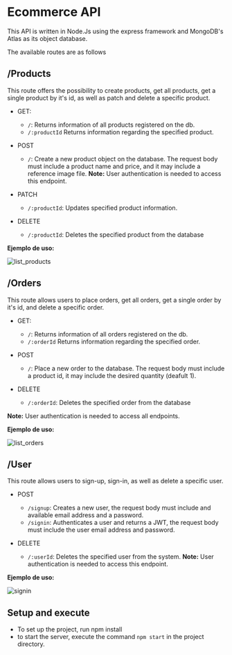 # Ecommerce API
This API is written in Node.Js using the express framework and MongoDB's Atlas as its object database.

The available routes are as follows

## /Products

This route offers the possibility to create products, get all products, get a single product by it's id, as well as patch and delete a specific product.

- GET:
  - ``/``: Returns information of all products registered on the db.
  - ``/:productId`` Returns information regarding the specified product.

- POST
  - ``/``: Create a new product object on the database. The request body must include a product name and price, and it may include a reference image file.
    **Note:** User authentication is needed to access this endpoint.

- PATCH
  - ``/:productId``: Updates specified product information.
 
- DELETE
  - ``/:productId``: Deletes the specified product from the database

**Ejemplo de uso:**

![list_products](https://github.com/guidorc/node-ecommerce/assets/50532651/16f4f71e-b664-45e8-84bd-bf7d5b75b0ff)
 
## /Orders

This route allows users to place orders, get all orders, get a single order by it's id, and delete a specific order.

- GET:
  - ``/``: Returns information of all orders registered on the db.
  - ``/:orderId`` Returns information regarding the specified order.

- POST
  - ``/``: Place a new order to the database. The request body must include a product id, it may include the desired quantity (deafult 1).
 
- DELETE
  - ``/:orderId``: Deletes the specified order from the database
 
**Note:** User authentication is needed to access all endpoints.

**Ejemplo de uso:**

![list_orders](https://github.com/guidorc/node-ecommerce/assets/50532651/38691bc4-3108-4553-8c6f-e2fd3163f82e)

## /User

This route allows users to sign-up, sign-in, as well as delete a specific user.

- POST
  - ``/signup``: Creates a new user, the request body must include and available email address and a password.
  - ``/signin``: Authenticates a user and returns a JWT, the request body must include the user email address and password.
 
- DELETE
  - ``/:userId``: Deletes the specified user from the system. **Note:** User authentication is needed to access this endpoint.
 
**Ejemplo de uso:**

![signin](https://github.com/guidorc/node-ecommerce/assets/50532651/5456dbf8-49b7-4efe-ae8e-3c833b1b33e5)

## Setup and execute
- To set up the project, run npm install
- to start the server, execute the command ``npm start`` in the project directory.

